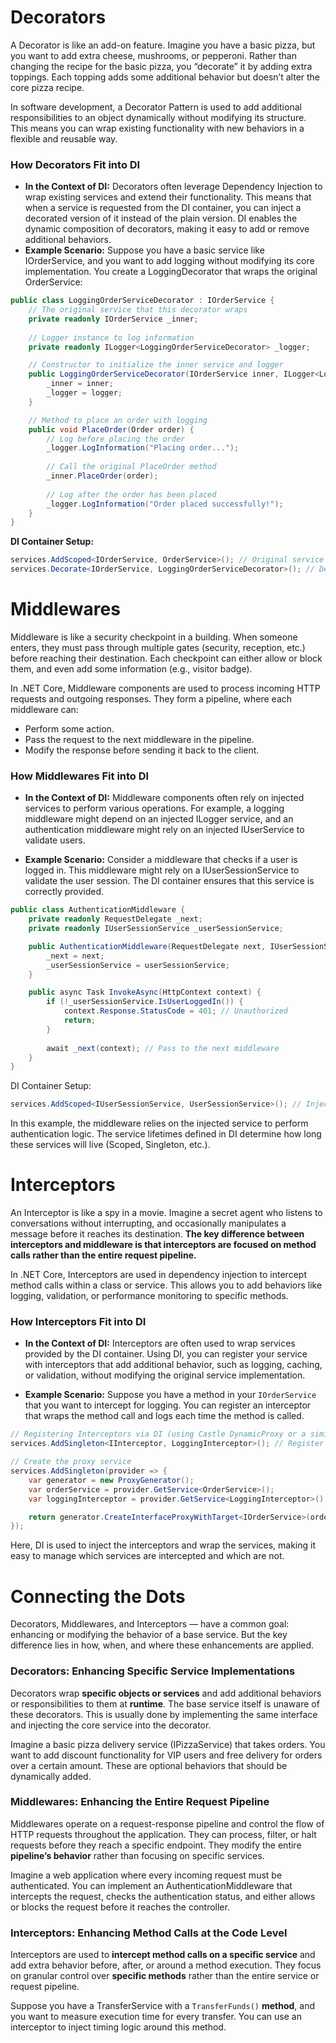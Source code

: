 # Decorators

A Decorator is like an add-on feature. Imagine you have a basic pizza, but you want to add extra cheese, mushrooms, or pepperoni. Rather than changing the recipe for the basic pizza, you “decorate” it by adding extra toppings. Each topping adds some additional behavior but doesn’t alter the core pizza recipe.

In software development, a Decorator Pattern is used to add additional responsibilities to an object dynamically without modifying its structure. This means you can wrap existing functionality with new behaviors in a flexible and reusable way.

### How Decorators Fit into DI

- **In the Context of DI:** Decorators often leverage Dependency Injection to wrap existing services and extend their functionality. This means that when a service is requested from the DI container, you can inject a decorated version of it instead of the plain version. DI enables the dynamic composition of decorators, making it easy to add or remove additional behaviors.
- **Example Scenario:** Suppose you have a basic service like IOrderService, and you want to add logging without modifying its core implementation. You create a LoggingDecorator that wraps the original OrderService:

```csharp
public class LoggingOrderServiceDecorator : IOrderService {
    // The original service that this decorator wraps
    private readonly IOrderService _inner;
    
    // Logger instance to log information
    private readonly ILogger<LoggingOrderServiceDecorator> _logger;

    // Constructor to initialize the inner service and logger
    public LoggingOrderServiceDecorator(IOrderService inner, ILogger<LoggingOrderServiceDecorator> logger) {
        _inner = inner;
        _logger = logger;
    }

    // Method to place an order with logging
    public void PlaceOrder(Order order) {
        // Log before placing the order
        _logger.LogInformation("Placing order...");
        
        // Call the original PlaceOrder method
        _inner.PlaceOrder(order);
        
        // Log after the order has been placed
        _logger.LogInformation("Order placed successfully!");
    }
}
```

**DI Container Setup:**

```csharp
services.AddScoped<IOrderService, OrderService>(); // Original service
services.Decorate<IOrderService, LoggingOrderServiceDecorator>(); // Decorated with logging
```

# Middlewares

Middleware is like a security checkpoint in a building. When someone enters, they must pass through multiple gates (security, reception, etc.) before reaching their destination. Each checkpoint can either allow or block them, and even add some information (e.g., visitor badge).

In .NET Core, Middleware components are used to process incoming HTTP requests and outgoing responses. They form a pipeline, where each middleware can:

- Perform some action.
- Pass the request to the next middleware in the pipeline.
- Modify the response before sending it back to the client.

### How Middlewares Fit into DI

- **In the Context of DI:** Middleware components often rely on injected services to perform various operations. For example, a logging middleware might depend on an injected ILogger service, and an authentication middleware might rely on an injected IUserService to validate users.

- **Example Scenario:** Consider a middleware that checks if a user is logged in. This middleware might rely on a IUserSessionService to validate the user session. The DI container ensures that this service is correctly provided.

```csharp
public class AuthenticationMiddleware {
    private readonly RequestDelegate _next;
    private readonly IUserSessionService _userSessionService;

    public AuthenticationMiddleware(RequestDelegate next, IUserSessionService userSessionService) {
        _next = next;
        _userSessionService = userSessionService;
    }

    public async Task InvokeAsync(HttpContext context) {
        if (!_userSessionService.IsUserLoggedIn()) {
            context.Response.StatusCode = 401; // Unauthorized
            return;
        }
        
        await _next(context); // Pass to the next middleware
    }
}
```

DI Container Setup:

```csharp
services.AddScoped<IUserSessionService, UserSessionService>(); // Inject into middleware
```

In this example, the middleware relies on the injected service to perform authentication logic. The service lifetimes defined in DI determine how long these services will live (Scoped, Singleton, etc.).


# Interceptors

An Interceptor is like a spy in a movie. Imagine a secret agent who listens to conversations without interrupting, and occasionally manipulates a message before it reaches its destination. **The key difference between interceptors and middleware is that interceptors are focused on method calls rather than the entire request pipeline.**

In .NET Core, Interceptors are used in dependency injection to intercept method calls within a class or service. This allows you to add behaviors like logging, validation, or performance monitoring to specific methods.

### How Interceptors Fit into DI

- **In the Context of DI:**  Interceptors are often used to wrap services provided by the DI container. Using DI, you can register your service with interceptors that add additional behavior, such as logging, caching, or validation, without modifying the original service implementation.

- **Example Scenario:** Suppose you have a method in your `IOrderService` that you want to intercept for logging. You can register an interceptor that wraps the method call and logs each time the method is called.

```csharp
// Registering Interceptors via DI (using Castle DynamicProxy or a similar library):
services.AddSingleton<IInterceptor, LoggingInterceptor>(); // Register the interceptor

// Create the proxy service
services.AddSingleton(provider => {
    var generator = new ProxyGenerator();
    var orderService = provider.GetService<OrderService>();
    var loggingInterceptor = provider.GetService<LoggingInterceptor>();

    return generator.CreateInterfaceProxyWithTarget<IOrderService>(orderService, loggingInterceptor);
});

```
Here, DI is used to inject the interceptors and wrap the services, making it easy to manage which services are intercepted and which are not.

# Connecting the Dots

Decorators, Middlewares, and Interceptors — have a common goal: enhancing or modifying the behavior of a base service. But the key difference lies in how, when, and where these enhancements are applied. 

### Decorators: Enhancing Specific Service Implementations 

Decorators wrap **specific objects or services** and add additional behaviors or responsibilities to them at **runtime**. The base service itself is unaware of these decorators. This is usually done by implementing the same interface and injecting the core service into the decorator.

Imagine a basic pizza delivery service (IPizzaService) that takes orders. You want to add discount functionality for VIP users and free delivery for orders over a certain amount. These are optional behaviors that should be dynamically added.

### Middlewares: Enhancing the Entire Request Pipeline

Middlewares operate on a request-response pipeline and control the flow of HTTP requests throughout the application. They can process, filter, or halt requests before they reach a specific endpoint. They modify the entire **pipeline’s behavior** rather than focusing on specific services.

Imagine a web application where every incoming request must be authenticated. You can implement an AuthenticationMiddleware that intercepts the request, checks the authentication status, and either allows or blocks the request before it reaches the controller.

### Interceptors: Enhancing Method Calls at the Code Level

Interceptors are used to **intercept method calls on a specific service** and add extra behavior before, after, or around a method execution. They focus on granular control over **specific methods** rather than the entire service or request pipeline.

Suppose you have a TransferService with a `TransferFunds()` **method**, and you want to measure execution time for every transfer. You can use an interceptor to inject timing logic around this method. 